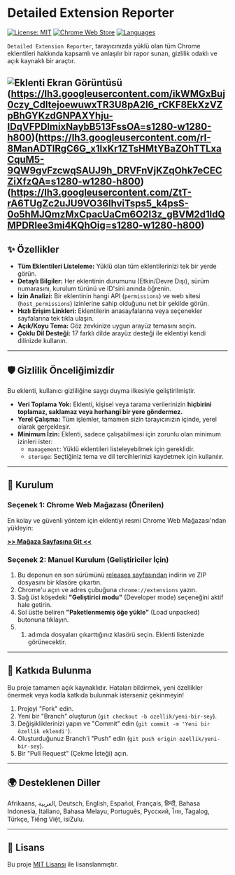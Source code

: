 # Detailed Extension Reporter

[![License: MIT](https://img.shields.io/badge/License-MIT-yellow.svg)](https://opensource.org/licenses/MIT)
[![Chrome Web Store](https://img.shields.io/chrome-web-store/v/abcdefghijklmnopqrstuvwxyzabcdef?label=Chrome%20Web%20Store&color=blue)](https://chrome.google.com/webstore/detail/detailed-extension-report/agcgjmkidgdcefgafabecdnajneekmmm)
[![Languages](https://img.shields.io/badge/Languages-17-green.svg)](#diller)

`Detailed Extension Reporter`, tarayıcınızda yüklü olan tüm Chrome eklentileri hakkında kapsamlı ve anlaşılır bir rapor sunan, gizlilik odaklı ve açık kaynaklı bir araçtır.

![Eklenti Ekran Görüntüsü](https://lh3.googleusercontent.com/Cc5viyYHGDz0rN3AT1YO6noJB7RFVd4Ha0XvoHd-j3MKS6yJ0zkGEKtrPjZenxfnOQcN9N8x-ORDUE6h6arRtFlkzMA=s800-w800-h500)(https://lh3.googleusercontent.com/ikWMGxBuj0czy_CdltejoewuwxTR3U8pA2I6_rCKF8EkXzVZpBhGYKzdGNPAXYhju-IDqVFPDlmixNaybB513FssOA=s1280-w1280-h800)(https://lh3.googleusercontent.com/rI-8ManADTlRgC6G_x1lxKr1ZTsHMtYBaZOhTTLxaCquM5-9QW9gvFzcwqSAUJ9h_DRVFnVjKZqOhk7eCECZiXfzQA=s1280-w1280-h800)(https://lh3.googleusercontent.com/ZtT-rA6TUgZc2uJU9VO36lhviTsps5_k4psS-0o5hMJQmzMxCpacUaCm6O2I3z_gBVM2d1ldQMPDRlee3mi4KQhOig=s1280-w1280-h800)
---

## ✨ Özellikler

- **Tüm Eklentileri Listeleme:** Yüklü olan tüm eklentilerinizi tek bir yerde görün.
- **Detaylı Bilgiler:** Her eklentinin durumunu (Etkin/Devre Dışı), sürüm numarasını, kurulum türünü ve ID'sini anında öğrenin.
- **İzin Analizi:** Bir eklentinin hangi API (`permissions`) ve web sitesi (`host_permissions`) izinlerine sahip olduğunu net bir şekilde görün.
- **Hızlı Erişim Linkleri:** Eklentilerin anasayfalarına veya seçenekler sayfalarına tek tıkla ulaşın.
- **Açık/Koyu Tema:** Göz zevkinize uygun arayüz temasını seçin.
- **Çoklu Dil Desteği:** 17 farklı dilde arayüz desteği ile eklentiyi kendi dilinizde kullanın.

---

## 🛡️ Gizlilik Önceliğimizdir

Bu eklenti, kullanıcı gizliliğine saygı duyma ilkesiyle geliştirilmiştir.

- **Veri Toplama Yok:** Eklenti, kişisel veya tarama verilerinizin **hiçbirini toplamaz, saklamaz veya herhangi bir yere göndermez.**
- **Yerel Çalışma:** Tüm işlemler, tamamen sizin tarayıcınızın içinde, yerel olarak gerçekleşir.
- **Minimum İzin:** Eklenti, sadece çalışabilmesi için zorunlu olan minimum izinleri ister:
    - `management`: Yüklü eklentileri listeleyebilmek için gereklidir.
    - `storage`: Seçtiğiniz tema ve dil tercihlerinizi kaydetmek için kullanılır.

---

## 🚀 Kurulum

### Seçenek 1: Chrome Web Mağazası (Önerilen)

En kolay ve güvenli yöntem için eklentiyi resmi Chrome Web Mağazası'ndan yükleyin:

**[>> Mağaza Sayfasına Git <<](https://chrome.google.com/webstore/detail/detailed-extension-report/[BURAYA_CHROME_WEB_MAĞAZASI_KİMLİĞİ_GELECEK])**

### Seçenek 2: Manuel Kurulum (Geliştiriciler İçin)

1.  Bu deponun en son sürümünü [releases sayfasından]([GITHUB_DEPO_URL]/releases) indirin ve ZIP dosyasını bir klasöre çıkartın.
2.  Chrome'u açın ve adres çubuğuna `chrome://extensions` yazın.
3.  Sağ üst köşedeki **"Geliştirici modu"** (Developer mode) seçeneğini aktif hale getirin.
4.  Sol üstte beliren **"Paketlenmemiş öğe yükle"** (Load unpacked) butonuna tıklayın.
5.  1. adımda dosyaları çıkarttığınız klasörü seçin. Eklenti listenizde görünecektir.

---

## 🔧 Katkıda Bulunma

Bu proje tamamen açık kaynaklıdır. Hataları bildirmek, yeni özellikler önermek veya kodla katkıda bulunmak isterseniz çekinmeyin!

1.  Projeyi "Fork" edin.
2.  Yeni bir "Branch" oluşturun (`git checkout -b ozellik/yeni-bir-sey`).
3.  Değişikliklerinizi yapın ve "Commit" edin (`git commit -m 'Yeni bir özellik eklendi'`).
4.  Oluşturduğunuz Branch'i "Push" edin (`git push origin ozellik/yeni-bir-sey`).
5.  Bir "Pull Request" (Çekme İsteği) açın.

---

## <a id="diller">🌍 Desteklenen Diller</a>

Afrikaans, العربية, Deutsch, English, Español, Français, हिन्दी, Bahasa Indonesia, Italiano, Bahasa Melayu, Português, Русский, ไทย, Tagalog, Türkçe, Tiếng Việt, isiZulu.

---

## 📄 Lisans

Bu proje [MIT Lisansı](LICENSE) ile lisanslanmıştır.
